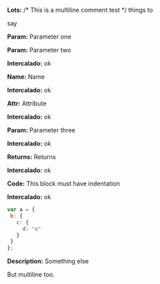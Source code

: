  


**Lots:** /* This is a multiline comment test */
things
to

say




 



**Param:** Parameter one

**Param:** Parameter two

**Intercalado:** ok

**Name:** Name

**Intercalado:** ok

**Attr:** Attribute

**Intercalado:** ok

**Param:** Parameter three

**Intercalado:** ok

**Returns:** Returns

**Intercalado:** ok

**Code:** This block must have indentation

**Intercalado:** ok

```js
var a = {
 b: {
   c: {
     d: "e"
   }
 }
};
```


**Description:** Something else

But multiline too.





